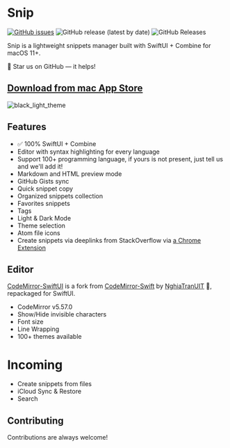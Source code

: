 Snip
====

[![GitHub issues](https://img.shields.io/github/issues/Pictarine/macos-snippets)](https://github.com/Pictarine/macos-snippets/issues)
![GitHub release (latest by date)](https://img.shields.io/github/v/release/Pictarine/macos-snippets)
![GitHub Releases](https://img.shields.io/github/downloads/Pictarine/macos-snippets/total)

Snip is a lightweight snippets manager built with SwiftUI + Combine for macOS 11+.

🌟 Star us on GitHub — it helps!

## [Download from mac App Store](https://apps.apple.com/us/app/id1527428847)

![black_light_theme](https://user-images.githubusercontent.com/1506323/101370529-e48ce700-38a9-11eb-8a53-6cabada85a7e.png)


## Features

* ✅ 100% SwiftUI + Combine
* Editor with syntax highlighting for every language
* Support 100+ programming language, if yours is not present, just tell us and we'll add it!
* Markdown and HTML preview mode
* GitHub Gists sync 
* Quick snippet copy
* Organized snippets collection
* Favorites snippets
* Tags
* Light & Dark Mode
* Theme selection
* Atom file icons
* Create snippets via deeplinks from StackOverflow via [a Chrome Extension](https://chrome.google.com/webstore/detail/snip-extractor/fioamfejealgknedajclejcnbilifopf)


## Editor 

[CodeMirror-SwiftUI](https://github.com/Pictarine/CodeMirror-SwiftUI) is a fork from [CodeMirror-Swift](https://github.com/ProxymanApp/CodeMirror-Swift) by [NghiaTranUIT](https://github.com/NghiaTranUIT) 🙏, repackaged for SwiftUI. 

* CodeMirror v5.57.0
* Show/Hide invisible characters
* Font size
* Line Wrapping
* 100+ themes available


# Incoming

- Create snippets from files
- iCloud Sync & Restore
- Search


## Contributing

Contributions are always welcome!
